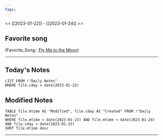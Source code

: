 ```yaml
---
Tags:
---
```

<< [[2023-01-22]] - [[2023-01-24]] >>
## Favorite song
(Favorite_Song:: [Fly Me to the Moon](https://youtu.be/SJI4JsPZCCY))
___
## Today's Notes
```dataview
LIST FROM !"Daily Notes"
WHERE file.cday = date(2023-01-23)
```
## Modified Notes
```dataview
TABLE file.mtime AS "Modified", file.cday AS "Created" FROM !"Daily Notes" 
WHERE file.mtime > date(2023-01-23) AND file.mtime < date(2023-01-24) AND file.cday < date(2023-01-23)
SORT file.mtime desc
```
___
